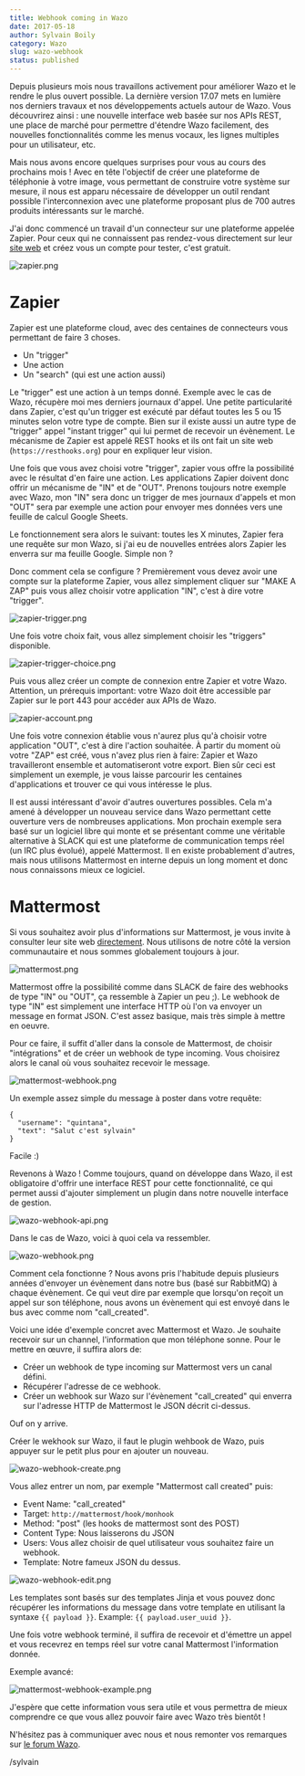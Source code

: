 ```yaml
---
title: Webhook coming in Wazo
date: 2017-05-18
author: Sylvain Boily
category: Wazo
slug: wazo-webhook
status: published
---
```


Depuis plusieurs mois nous travaillons activement pour améliorer Wazo et le rendre le plus ouvert possible. La dernière version 17.07 mets en lumière nos derniers travaux et nos développements actuels autour de Wazo.  Vous découvrirez ainsi : une nouvelle interface web basée sur nos APIs REST, une place de marché pour permettre d'étendre Wazo facilement, des nouvelles fonctionnalités comme les menus vocaux, les lignes multiples pour un utilisateur, etc.

Mais nous avons encore quelques surprises pour vous au cours des prochains mois ! Avec en tête l'objectif de créer une plateforme de téléphonie à votre image, vous permettant de construire votre système sur mesure, il nous est apparu nécessaire de développer un outil rendant possible l'interconnexion avec une plateforme proposant plus de 700 autres produits intéressants sur le marché.

J'ai donc commencé un travail d'un connecteur sur une plateforme appelée Zapier. Pour ceux qui ne connaissent pas rendez-vous directement sur leur [site web](https://zapier.com) et créez vous un compte pour tester, c'est gratuit.

![zapier.png](../../images/blog/wazo-webhook/zapier.png "Zapier website")

# Zapier

Zapier est une plateforme cloud, avec des centaines de connecteurs vous permettant de faire 3 choses.

- Un "trigger"
- Une action
- Un "search" (qui est une action aussi)

Le "trigger" est une action à un temps donné. Exemple avec le cas de Wazo, récupère moi mes derniers journaux d'appel. Une petite particularité dans Zapier, c'est qu'un trigger est exécuté par défaut toutes les 5 ou 15 minutes selon votre type de compte. Bien sur il existe aussi un autre type de "trigger" appel "instant trigger" qui lui permet de recevoir un évènement. Le mécanisme de Zapier est appelé REST hooks et ils ont fait un site web (`https://resthooks.org`) pour en expliquer leur vision.

Une fois que vous avez choisi votre "trigger", zapier vous offre la possibilité avec le résultat d'en faire une action. Les applications Zapier doivent donc offrir un mécanisme de "IN" et de "OUT". Prenons toujours notre exemple avec Wazo, mon "IN" sera donc un trigger de mes journaux d'appels et mon "OUT" sera par exemple une action pour envoyer mes données vers une feuille de calcul Google Sheets.

Le fonctionnement sera alors le suivant: toutes les X minutes, Zapier fera une requête sur mon Wazo, si j'ai eu de nouvelles entrées alors Zapier les enverra sur ma feuille Google. Simple non ?

Donc comment cela se configure ? Premièrement vous devez avoir une compte sur la plateforme Zapier, vous allez simplement cliquer sur "MAKE A ZAP" puis vous allez choisir votre application "IN", c'est à dire votre "trigger".

![zapier-trigger.png](../../images/blog/wazo-webhook/zapier-trigger.png "Zapier trigger")

Une fois votre choix fait, vous allez simplement choisir les "triggers" disponible.

![zapier-trigger-choice.png](../../images/blog/wazo-webhook/zapier-trigger-choice.png "Zapier trigger choice")

Puis vous allez créer un compte de connexion entre Zapier et votre Wazo. Attention, un prérequis important: votre Wazo doit être accessible par Zapier sur le port 443 pour accéder aux APIs de Wazo.

![zapier-account.png](../../images/blog/wazo-webhook/zapier-account.png "Zapier account")

Une fois votre connexion établie vous n'aurez plus qu'à choisir votre application "OUT", c'est à dire l'action souhaitée. À partir du moment où votre "ZAP" est créé, vous n'avez plus rien à faire: Zapier et Wazo travailleront ensemble et automatiseront votre export. Bien sûr ceci est simplement un exemple, je vous laisse parcourir les centaines d'applications et trouver ce qui vous intéresse le plus.

Il est aussi intéressant d'avoir d'autres ouvertures possibles. Cela m'a amené à développer un nouveau service dans Wazo permettant cette ouverture vers de nombreuses applications. Mon prochain exemple sera basé sur un logiciel libre qui monte et se présentant comme une véritable alternative à SLACK qui est une plateforme de communication temps réel (un IRC plus évolué), appelé Mattermost. Il en existe probablement d'autres, mais nous utilisons Mattermost en interne depuis un long moment et donc nous connaissons mieux ce logiciel.

# Mattermost

Si vous souhaitez avoir plus d'informations sur Mattermost, je vous invite à consulter leur site web [directement](http://mattermost.org). Nous utilisons de notre côté la version communautaire et nous sommes globalement toujours à jour.

![mattermost.png](../../images/blog/wazo-webhook/mattermost.png "Mattermost screenshot")

Mattermost offre la possibilité comme dans SLACK de faire des webhooks de type "IN" ou "OUT", ça ressemble à Zapier un peu ;). Le webhook de type "IN" est simplement une interface HTTP où l'on va envoyer un message en format JSON. C'est assez basique, mais très simple à mettre en oeuvre.

Pour ce faire, il suffit d'aller dans la console de Mattermost, de choisir "intégrations" et de créer un webhook de type incoming. Vous choisirez alors le canal où vous souhaitez recevoir le message.

![mattermost-webhook.png](../../images/blog/wazo-webhook/mattermost-webhook.png "Mattermost webhook")

Un exemple assez simple du message à poster dans votre requête:

    {
      "username": "quintana",
      "text": "Salut c'est sylvain"
    }


Facile :)


Revenons à Wazo ! Comme toujours, quand on développe dans Wazo, il est obligatoire d'offrir une interface REST pour cette fonctionnalité, ce qui permet aussi d'ajouter simplement un plugin dans notre nouvelle interface de gestion.

![wazo-webhook-api.png](../../images/blog/wazo-webhook/wazo-webhook-api.png "Wazo webhook API")

Dans le cas de Wazo, voici à quoi cela va ressembler.

![wazo-webhook.png](../../images/blog/wazo-webhook/wazo-webhook.png "Wazo webhook")

Comment cela fonctionne ? Nous avons pris l'habitude depuis plusieurs années d'envoyer un évènement dans notre bus (basé sur RabbitMQ) à chaque évènement. Ce qui veut dire par exemple que lorsqu'on reçoit un appel sur son téléphone, nous avons un évènement qui est envoyé dans le bus avec comme nom "call_created".

Voici une idée d'exemple concret avec Mattermost et Wazo. Je souhaite recevoir sur un channel, l'information que mon téléphone sonne. Pour le mettre en œuvre, il suffira alors de:

- Créer un webhook de type incoming sur Mattermost vers un canal défini.
- Récupérer l'adresse de ce webhook.
- Créer un webhook sur Wazo sur l'évènement "call_created" qui enverra sur l'adresse HTTP de Mattermost le JSON décrit ci-dessus.

Ouf on y arrive.

Créer le wekhook sur Wazo, il faut le plugin wehbook de Wazo, puis appuyer sur le petit plus pour en ajouter un nouveau.

![wazo-webhook-create.png](../../images/blog/wazo-webhook/wazo-webhook-create.png "Wazo webhook create")

Vous allez entrer un nom, par exemple "Mattermost call created" puis:

- Event Name: "call_created"
- Target: `http://mattermost/hook/monhook`
- Method: "post" (les hooks de mattermost sont des POST)
- Content Type: Nous laisserons du JSON
- Users: Vous allez choisir de quel utilisateur vous souhaitez faire un webhook.
- Template: Notre fameux JSON du dessus.

![wazo-webhook-edit.png](../../images/blog/wazo-webhook/wazo-webhook-edit.png "Wazo webhook edit")

Les templates sont basés sur des templates Jinja et vous pouvez donc récupérer les informations du message dans votre template en utilisant la syntaxe `{{ payload }}`. Example: `{{ payload.user_uuid }}`.

Une fois votre webhook terminé, il suffira de recevoir et d'émettre un appel et vous recevrez en temps réel sur votre canal Mattermost l'information donnée.

Exemple avancé:

![mattermost-webhook-example.png](../../images/blog/wazo-webhook/mattermost-webhook-example.png "Mattermost webhook example")

J'espère que cette information vous sera utile et vous permettra de mieux comprendre ce que vous allez pouvoir faire avec Wazo très bientôt !

N'hésitez pas à communiquer avec nous et nous remonter vos remarques sur [le forum Wazo](https://wazo-platform.discourse.group).

/sylvain

